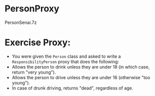 # PersonProxy
PersonSenai.7z

# Exercise Proxy:
- You were given the `Person` class and asked to write a `ResponsibilityPerson` proxy that does the following:
- Allows the person to drink unless they are under 18 (in which case, return "very young").
- Allows the person to drive unless they are under 16 (otherwise "too young").
- In case of drunk driving, returns "dead", regardless of age.

